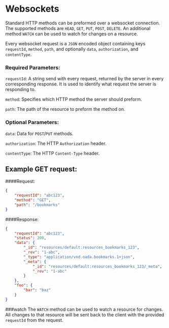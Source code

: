 # Websockets

Standard HTTP methods can be preformed over a websocket connection. The supported
methods are `HEAD`, `GET`, `PUT`, `POST`, `DELETE`. An additional method `WATCH`
can be used to watch for changes on a resource.

Every websocket request is a `JSON` encoded object containing keys `requestId`,
`method`, `path`, and optionally `data`, `authorization`, and `contentType`.

### Required Parameters:

`requestId`: A string send with every request, returned by the server in every
  corresponding response. It is used to identify what request the server is
  responding to.

`method`: Specifies which HTTP method the server should preform.

`path`: The path of the resource to preform the method on.

### Optional Parameters:

`data`: Data for `POST`/`PUT` methods.

`authorization`: The HTTP `Authorization` header.

`contentType`: The HTTP `Content-Type` header.

## Example GET request:

####Request:
```json
{
    "requestId": "abc123",
    "method": "GET",
    "path": "/bookmarks"
}
```
####Response:
```json
{
    "requestId": "abc123",
    "status": 200,
    "data": {
        "_id": "resources/default:resources_bookmarks_123",
        "_rev": "1-abc",
        "_type": "application/vnd.oada.bookmarks.1+json",
        "_meta": {
            "_id": "resources/default:resources_bookmarks_123/_meta",
            "_rev": "1-abc"
        }
    },
    "foo": {
        "bar": "baz"
    }
}
```

###watch
The `WATCH` method can be used to watch a resource for changes. All changes to
that resource will be sent back to the client with the provided `requestId` from
the request.

